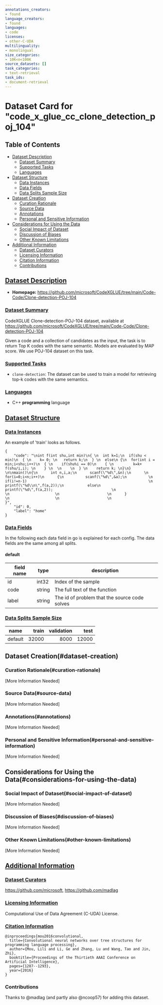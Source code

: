 ```yaml
---
annotations_creators:
- found
language_creators:
- found
languages:
- code
licenses:
- other-C-UDA
multilinguality:
- monolingual
size_categories:
- 10K<n<100K
source_datasets: []
task_categories:
- text-retrieval
task_ids:
- document-retrieval
---
```

# Dataset Card for "code_x_glue_cc_clone_detection_poj_104"

## Table of Contents
- [Dataset Description](#dataset-description)
  - [Dataset Summary](#dataset-summary)
  - [Supported Tasks](#supported-tasks)
  - [Languages](#languages)
- [Dataset Structure](#dataset-structure)
  - [Data Instances](#data-instances)
  - [Data Fields](#data-fields)
  - [Data Splits Sample Size](#data-splits-sample-size)
- [Dataset Creation](#dataset-creation)
  - [Curation Rationale](#curation-rationale)
  - [Source Data](#source-data)
  - [Annotations](#annotations)
  - [Personal and Sensitive Information](#personal-and-sensitive-information)
- [Considerations for Using the Data](#considerations-for-using-the-data)
  - [Social Impact of Dataset](#social-impact-of-dataset)
  - [Discussion of Biases](#discussion-of-biases)
  - [Other Known Limitations](#other-known-limitations)
- [Additional Information](#additional-information)
  - [Dataset Curators](#dataset-curators)
  - [Licensing Information](#licensing-information)
  - [Citation Information](#citation-information)
  - [Contributions](#contributions)

## [Dataset Description](#dataset-description)

- **Homepage:** https://github.com/microsoft/CodeXGLUE/tree/main/Code-Code/Clone-detection-POJ-104

### [Dataset Summary](#dataset-summary)

CodeXGLUE Clone-detection-POJ-104 dataset, available at https://github.com/microsoft/CodeXGLUE/tree/main/Code-Code/Clone-detection-POJ-104

Given a code and a collection of candidates as the input, the task is to return Top K codes with the same semantic. Models are evaluated by MAP score.
We use POJ-104 dataset on this task.

### [Supported Tasks](#supported-tasks)

- `clone-detection`: The dataset can be used to train a model for retrieving top-k codes with the same semantics.

### [Languages](#languages)

- C++ **programming** language

## [Dataset Structure](#dataset-structure)

### [Data Instances](#data-instances)

An example of 'train' looks as follows.
```
{
    "code": "\nint f(int shu,int min)\n{ \n  int k=1;\n  if(shu < min)\n  { \n    k= 0; \n   return k;\n  } \n  else\n {\n  for(int i = min;i<shu;i++)\n  { \n    if(shu%i == 0)\n    { \n         k=k+ f(shu/i,i); \n    } \n  \n    \n  } \n    return k; \n}\n} \n\nmain()\n{\n      int n,i,a;\n      scanf(\"%d\",&n);\n      \n      for(i=0;i<n;i++)\n      {\n          scanf(\"%d\",&a);\n          \n          if(i!=n-1)                                                        \n           printf(\"%d\\n\",f(a,2));\n           else\n           printf(\"%d\",f(a,2));                           \n                                      \n                     \n                      \n      }              \n                     \n                      \n                      }", 
    "id": 0, 
    "label": "home"
}
```

### [Data Fields](#data-fields)

In the following each data field in go is explained for each config. The data fields are the same among all splits.

#### default

|field name| type |                 description                  |
|----------|------|----------------------------------------------|
|id        |int32 | Index of the sample                          |
|code      |string| The full text of the function                |
|label     |string| The id of problem that the source code solves|

### [Data Splits Sample Size](#data-splits-sample-size)

| name  |train|validation|test |
|-------|----:|---------:|----:|
|default|32000|      8000|12000|

## Dataset Creation(#dataset-creation)

### Curation Rationale(#curation-rationale)

[More Information Needed]

### Source Data(#source-data)

[More Information Needed]

### Annotations(#annotations)

[More Information Needed]

### Personal and Sensitive Information(#personal-and-sensitive-information)

[More Information Needed]

## Considerations for Using the Data(#considerations-for-using-the-data)

### Social Impact of Dataset(#social-impact-of-dataset)

[More Information Needed]

### Discussion of Biases(#discussion-of-biases)

[More Information Needed]

### Other Known Limitations(#other-known-limitations)

[More Information Needed]

## [Additional Information](#additional-information)

### [Dataset Curators](#dataset-curators)

https://github.com/microsoft, https://github.com/madlag

### [Licensing Information](#licensing-information)

Computational Use of Data Agreement (C-UDA) License.

### [Citation Information](#citation-information)

```
@inproceedings{mou2016convolutional,
  title={Convolutional neural networks over tree structures for programming language processing},
  author={Mou, Lili and Li, Ge and Zhang, Lu and Wang, Tao and Jin, Zhi},
  booktitle={Proceedings of the Thirtieth AAAI Conference on Artificial Intelligence},
  pages={1287--1293},
  year={2016}
}
```

### Contributions
Thanks to @madlag (and partly also @ncoop57) for adding this dataset.
